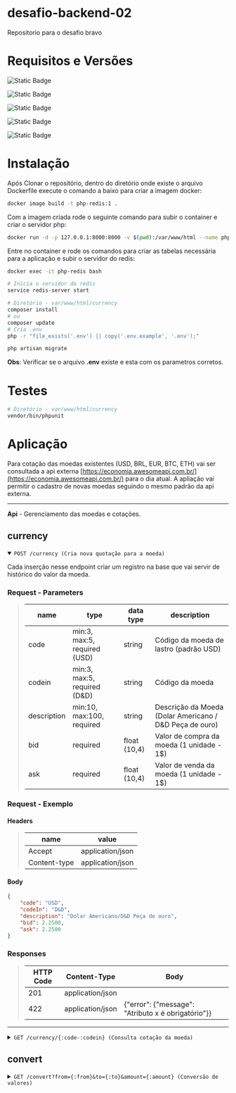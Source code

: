 # desafio-backend-02
Repositorio para o desafio bravo

# Requisitos e Versões
![Static Badge](https://img.shields.io/badge/Docker-27.5.0-blue)

![Static Badge](https://img.shields.io/badge/PHP-8.1-blue)

![Static Badge](https://img.shields.io/badge/SQLite-blue)

![Static Badge](https://img.shields.io/badge/Redis-7.0-red)

![Static Badge](https://img.shields.io/badge/Laravel--Framework--Lumen-10.0.4-orange)

# Instalação

Após Clonar o repositório, dentro do diretório onde existe o arquivo Dockerfile execute o comando a baixo para criar a imagem docker:

```bash
docker image build -t php-redis:1 .
```

Com a imagem criada rode o seguinte comando para subir o container e criar o servidor php:

```bash
docker run -d -p 127.0.0.1:8000:8000 -v $(pwd):/var/www/html --name php-redis php-redis:1 php -S 0.0.0.0:8000 -t /var/www/html/currency/public
```

Entre no container e rode os comandos para criar as tabelas necessária para a aplicação e subir o  servidor do redis:

```bash
docker exec -it php-redis bash

# Inicia o servidor do redis
service redis-server start

# Diretório - var/www/html/currency 
composer install
# ou
composer update
# Cria .env
php -r "file_exists('.env') || copy('.env.example', '.env');"

php artisan migrate
```

**Obs**: Verificar se o arquivo **.env** existe e esta com os parametros corretos.

# Testes

```bash
# Diretório - var/www/html/currency 
vendor/bin/phpunit
```

# Aplicação

Para cotação das moedas existentes (USD, BRL, EUR, BTC, ETH) vai ser consultada a api externa [https://economia.awesomeapi.com.br/](https://economia.awesomeapi.com.br/) para o dia atual.
A apliação vai permitir o cadastro de novas moedas seguindo o mesmo padrão da api externa.

---

**Api** - Gerenciamento das moedas e cotações.

## currency

<details open>
<summary> <code>POST /currency (Cria nova quotação para a moeda) </code> </summary>

Cada inserção nesse endpoint criar um registro na base que vai servir de histórico do valor da moeda.

### Request - Parameters
> | name | type | data type | description |
> | ---- | ---- | --------- | ----------- |
> | code | min:3, max:5, required (USD)| string | Código da moeda de lastro (padrão USD) |
> | codein | min:3, max:5, required (D&D)| string | Código da moeda |
> | description | min:10, max:100, required| string | Descrição da Moeda (Dolar Americano / D&D Peça de ouro) |
> | bid | required | float (10,4) | Valor de compra da moeda (1 unidade - 1$) |
> | ask | required | float (10,4) | Valor de venda da moeda (1 unidade - 1$) |

### Request - Exemplo

#### Headers

> | name | value |
> | ---- | ----- |
> | Accept | application/json |
> | Content-type | application/json |

#### Body

```json
{
    "code": "USD",
    "codeIn": "D&D",
    "description": "Dolar Americano/D&D Peça de ouro",
    "bid": 2.2500,
    "ask": 2.2500
}
```

### Responses
> | HTTP Code | Content-Type | Body |
> | --------- | ------------ | ---- |
> | 201 | application/json | |
> | 422 | application/json | {"error": {"message": "Atributo x é obrigatório"}} |
</details>

---

<details>
<summary> <code>GET /currency/{:code-:codein} (Consulta cotação da moeda) </code> </summary>

Consulta a cotação das moedas informadas na url.

### Request - Parameters
> | name | type | data type | description |
> | ---- | ---- | --------- | ----------- |
> | code | min:3, max:5, required (D&D)| string | Código da moeda - de lastro (padrão USD) |
> | codein | min:3, max:5, required (D&D)| string | Código da moeda |

### Exemplo
```
http://localhost:8000/currency/USD-D&D
```

### Responses
> | HTTP Code | Content-Type | Body |
> | --------- | ------------ | ---- |
> | 200 | application/json | [{"code":"USD","codein":"D&D","name":"Dólar Americano/D&D$ peça de ouro","high":"6.0708","low":"5.9935","varBid":"0.0064","pctChange":"0.11","bid":"6.0558","ask":"6.0568","timestamp":"1737118799","create_date":"2025-01-17 09:59:59"}] |
> | 500 | application/json | {"error": {"message": "Erro interno"}} |
</details>

## convert

<details>
<summary> <code>GET /convert?from={:from}&to={:to}&amount={:amount} (Conversão de valores) </code> </summary>

Converte o valor do parametro **amount** da moeda **from** para a moeda **to**. O valor informado vai ser convertido de acordo com a ultima cotação da :from-:to.

### Request - Parameters
> | name | type | data type | description |
> | ---- | ---- | --------- | ----------- |
> | from | min:3, max:5, required (D&D)| string | Código da moeda - de lastro (padrão USD) |
> | to | min:3, max:5, required (D&D)| string | Código da moeda |
> | amount | min:0, required| flaot (10, 4) | Valor para conversão |

### Exemplo
```
http://localhost:8000/convert?from=USD&to=D%26D&amount=2.00
```

### Responses
> | HTTP Code | Content-Type | Body |
> | --------- | ------------ | ---- |
> | 200 | application/json | {"from": "USD", "to": "D&D", "amount": 2.00, "change": 4.00} |
> | 422 | application/json | {"error": {"message": "Atributo x é obrigatório"}} |
> | 500 | application/json | {"error": {"message": "Erro interno"}} |
</details>
